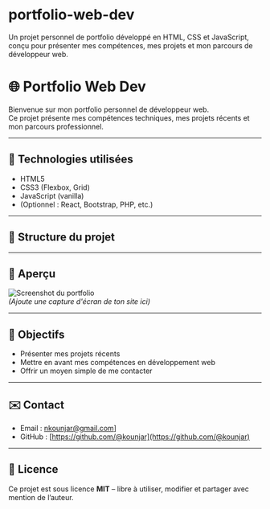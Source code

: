 # portfolio-web-dev
Un projet personnel de portfolio développé en HTML, CSS et JavaScript, conçu pour présenter mes compétences, mes projets et mon parcours de développeur web.
# 🌐 Portfolio Web Dev

Bienvenue sur mon portfolio personnel de développeur web.  
Ce projet présente mes compétences techniques, mes projets récents et mon parcours professionnel.

---

## 🚀 Technologies utilisées

- HTML5
- CSS3 (Flexbox, Grid)
- JavaScript (vanilla)
- (Optionnel : React, Bootstrap, PHP, etc.)

---

## 📁 Structure du projet


---

## 📸 Aperçu

![Screenshot du portfolio](./assets/images/preview.png)  
*(Ajoute une capture d'écran de ton site ici)*

---

## 📌 Objectifs

- Présenter mes projets récents
- Mettre en avant mes compétences en développement web
- Offrir un moyen simple de me contacter

---

## ✉️ Contact

- Email : nkounjar@gmail.com]
- GitHub : [https://github.com/@kounjar](https://github.com/@kounjar)

---

## 📄 Licence

Ce projet est sous licence **MIT** – libre à utiliser, modifier et partager avec mention de l’auteur.

